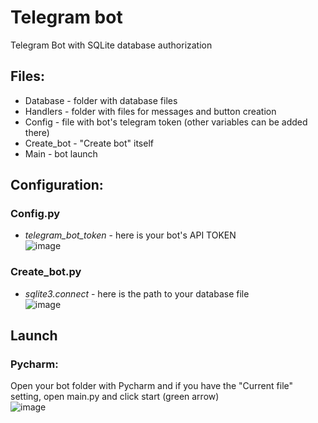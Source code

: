# Telegram bot
Telegram Bot with SQLite database authorization

## Files:
* Database - folder with database files
* Handlers - folder with files for messages and button creation
* Config - file with bot's telegram token (other variables can be added there)
* Create_bot - "Create bot" itself
* Main - bot launch

## Configuration:
### Config.py
* _telegram_bot_token_ - here is your bot's API TOKEN \
![image](https://user-images.githubusercontent.com/46675878/220085522-77e0c1b7-d009-408d-9b9a-6c76453274ed.png)

### Create_bot.py
* _sqlite3.connect_ - here is the path to your database file \
![image](https://user-images.githubusercontent.com/46675878/220084950-576456e6-ca75-4272-9b90-896c9a6df344.png)

## Launch
### Pycharm:
Open your bot folder with Pycharm and if you have the "Current file" setting, open main.py and click start (green arrow) \
![image](https://user-images.githubusercontent.com/46675878/220087279-5774fbc7-5bb2-4c64-92e2-c13419169500.png)
